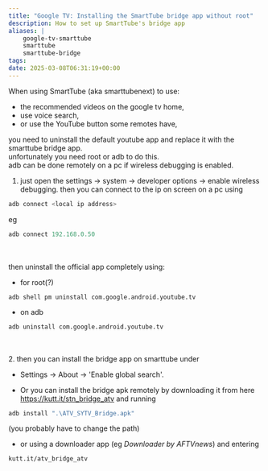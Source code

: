 ```yaml
---
title: "Google TV: Installing the SmartTube bridge app without root"
description: How to set up SmartTube's bridge app
aliases: |
    google-tv-smarttube
    smarttube
    smarttube-bridge
tags:
date: 2025-03-08T06:31:19+00:00
---
```

When using SmartTube (aka smarttubenext) to use: 
 - the recommended videos on the google tv home,   
 - use voice search,   
 - or use the YouTube button some remotes have,   

you need to uninstall the default youtube app and replace it with the smarttube bridge app.     
unfortunately you need root or adb to do this.  
adb can be done remotely on a pc if wireless debugging is enabled.  

1. just open the settings -> system -> developer options -> enable wireless debugging.
then you can connect to the ip on screen on a pc using
```a /<local ip address>/#red
adb connect <local ip address>
```
eg
```a /192.168.0.50/#yellow
adb connect 192.168.0.50
```
\
\
then uninstall the official app completely using:
- for root(?)
```
adb shell pm uninstall com.google.android.youtube.tv
```
 - on adb
```
adb uninstall com.google.android.youtube.tv
```
\
\
2. then you can install the bridge app on smarttube under 
- Settings -> About -> 'Enable global search'.

- Or you can install the bridge apk remotely by downloading it from here 
https://kutt.it/stn_bridge_atv and running 
```a /".\ATV_SYTV_Bridge.apk"/#yellow
adb install ".\ATV_SYTV_Bridge.apk"
```
(you probably have to change the path)

- or using a downloader app (eg *Downloader by AFTVnews*)
and entering 
```
kutt.it/atv_bridge_atv
```

